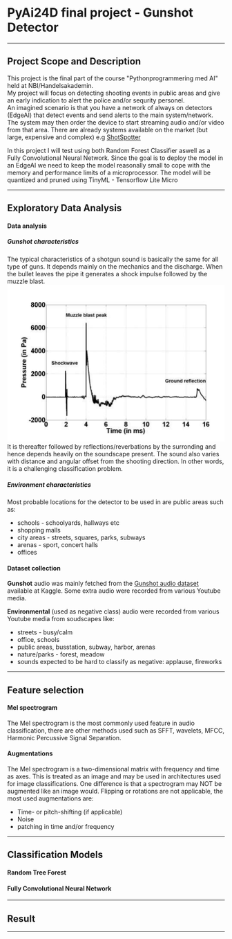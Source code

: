 # PyAi24D final project - Gunshot Detector
---
## Project Scope and Description
This project is the final part of the course "Pythonprogrammering med AI" held at NBI/Handelsakademin.  
My project will focus on detecting shooting events in public areas and give an early indication to alert the police and/or sequrity personel.  
An imagined scenario is that you have a network of always on detectors (EdgeAI) that detect events and send alerts to the main system/network. The system may then order the device to start streaming audio and/or video from that area.
There are already systems available on the market (but large, expensive and complex) e.g [ShotSpotter](https://www.soundthinking.com/law-enforcement/leading-gunshot-detection-system/) 

In this project I will test using both Random Forest Classifier aswell as a Fully Convolutional Neural Network. Since the goal is to deploy the model in an EdgeAI we need to keep the model reasonally small to cope with the memory and performance limits of a microprocessor. The model will be quantized and pruned using TinyML - Tensorflow Lite Micro

---
## Exploratory Data Analysis
#### Data analysis
##### Gunshot characteristics
The typical characteristics of a shotgun sound is basically the same for all type of guns. It depends mainly on the mechanics and the discharge. When the bullet leaves the pipe it generates a shock impulse followed by the muzzle blast.
![image info](./DOC/shock_and_blast.png)
It is thereafter followed by reflections/reverbations by the surronding and hence depends heavily on the soundscape present. The sound also varies with distance and angular offset from the shooting direction. In other words, it is a challenging classification problem.
##### Environment characteristics
Most probable locations for the detector to be used in are public areas such as:
- schools - schoolyards, hallways etc
- shopping malls
- city areas - streets, squares, parks, subways 
- arenas - sport, concert halls
- offices
#### Dataset collection
**Gunshot** audio was mainly fetched from the [Gunshot audio dataset](https://www.kaggle.com/datasets/emrahaydemr/gunshot-audio-dataset) available at Kaggle. 
Some extra audio were recorded from various Youtube media.  

**Environmental** (used as negative class) audio were recorded from various Youtube media from soudscapes like:
- streets - busy/calm
- office, schools
- public areas, busstation, subway, harbor, arenas
- nature/parks - forest, meadow
- sounds expected to be hard to classify as negative: applause, fireworks
---
## Feature selection
#### Mel spectrogram
The Mel spectrogram is the most commonly used feature in audio classification, there are other methods used such as SFFT, wavelets, MFCC, Harmonic Percussive Signal Separation.

#### Augmentations
The Mel spectrogram is a two-dimensional matrix with frequency and time as axes. This is treated as an image and may be used in architectures used for image classifications. One difference is that a spectrogram may NOT be augmented like an image would.
Flipping or rotations are not applicable, the most used augmentations are:
- Time- or pitch-shifting (if applicable)
- Noise 
- patching in time and/or frequency

---
## Classification Models
#### Random Tree Forest
#### Fully Convolutional Neural Network
---
## Result
---
